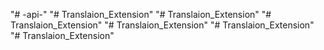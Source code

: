 "# -api-" 
"# Translaion_Extension" 
"# Translaion_Extension" 
"# Translaion_Extension" 
"# Translaion_Extension" 
"# Translaion_Extension" 
"# Translaion_Extension" 
